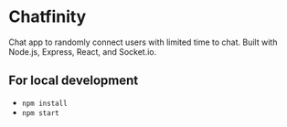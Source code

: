 # Chatfinity

Chat app to randomly connect users with limited time to chat. Built with Node.js, Express, React, and Socket.io.

## For local development

* `npm install`
* `npm start`
